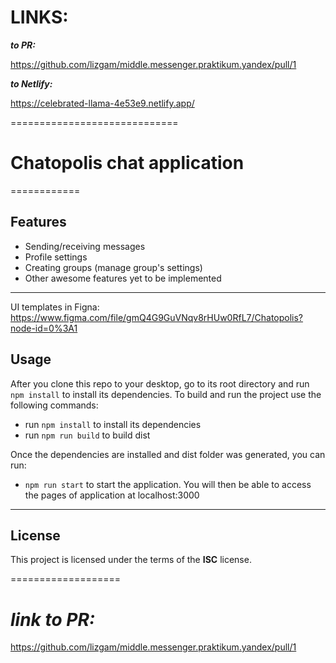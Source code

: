 # **LINKS:**

**_to PR:_**

https://github.com/lizgam/middle.messenger.praktikum.yandex/pull/1

**_to Netlify:_**

https://celebrated-llama-4e53e9.netlify.app/

=============================

# Chatopolis chat application

============

## Features

- Sending/receiving messages
- Profile settings
- Creating groups (manage group's settings)
- Other awesome features yet to be implemented

---

UI templates in Figna: https://www.figma.com/file/gmQ4G9GuVNqv8rHUw0RfL7/Chatopolis?node-id=0%3A1

## Usage

After you clone this repo to your desktop, go to its root directory and run `npm install` to install its dependencies.
To build and run the project use the following commands:

- run `npm install` to install its dependencies
- run `npm run build` to build dist

Once the dependencies are installed and dist folder was generated, you can run:

- `npm run start` to start the application.
  You will then be able to access the pages of application at localhost:3000

---

## License

This project is licensed under the terms of the **ISC** license.

===================

# **_link to PR:_**

https://github.com/lizgam/middle.messenger.praktikum.yandex/pull/1
